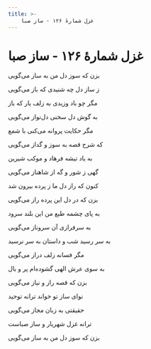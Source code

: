 ```yaml
---
title: >-
    غزل شمارهٔ ۱۲۶ - ساز صبا
---
```

# غزل شمارهٔ ۱۲۶ - ساز صبا

<div class="b" id="bn1"><div class="m1"><p>بزن که سوز دل من به ساز می‌گویی</p></div>
<div class="m2"><p>ز ساز دل چه شنیدی که باز می‌گویی</p></div></div>
<div class="b" id="bn2"><div class="m1"><p>مگر چو باد وزیدی به زلف یار که باز</p></div>
<div class="m2"><p>به گوش دل سخنی دل‌نواز می‌گویی</p></div></div>
<div class="b" id="bn3"><div class="m1"><p>مگر حکایت پروانه می‌کنی با شمع</p></div>
<div class="m2"><p>که شرح قصه به سوز و گداز می‌گویی</p></div></div>
<div class="b" id="bn4"><div class="m1"><p>به یاد تیشه فرهاد و موکب شیرین</p></div>
<div class="m2"><p>گهی ز شور و گه از شاهناز می‌گویی</p></div></div>
<div class="b" id="bn5"><div class="m1"><p>کنون که راز دل ما ز پرده بیرون شد</p></div>
<div class="m2"><p>بزن که در دل این پرده راز می‌گویی</p></div></div>
<div class="b" id="bn6"><div class="m1"><p>به پای چشمه طبع من این بلند سرود</p></div>
<div class="m2"><p>به سرفرازی آن سروناز می‌گویی</p></div></div>
<div class="b" id="bn7"><div class="m1"><p>به سر رسید شب و داستان به سر نرسید</p></div>
<div class="m2"><p>مگر فسانه زلف دراز می‌گویی</p></div></div>
<div class="b" id="bn8"><div class="m1"><p>به سوی عرش الهی گشوده‌ام پر و بال</p></div>
<div class="m2"><p>بزن که قصه راز و نیاز می‌گویی</p></div></div>
<div class="b" id="bn9"><div class="m1"><p>نوای ساز تو خواند ترانه توحید</p></div>
<div class="m2"><p>حقیقتی به زبان مجاز می‌گویی</p></div></div>
<div class="b" id="bn10"><div class="m1"><p>ترانه غزل شهریار و ساز صباست</p></div>
<div class="m2"><p>بزن که سوز دل من به ساز می‌گویی</p></div></div>

